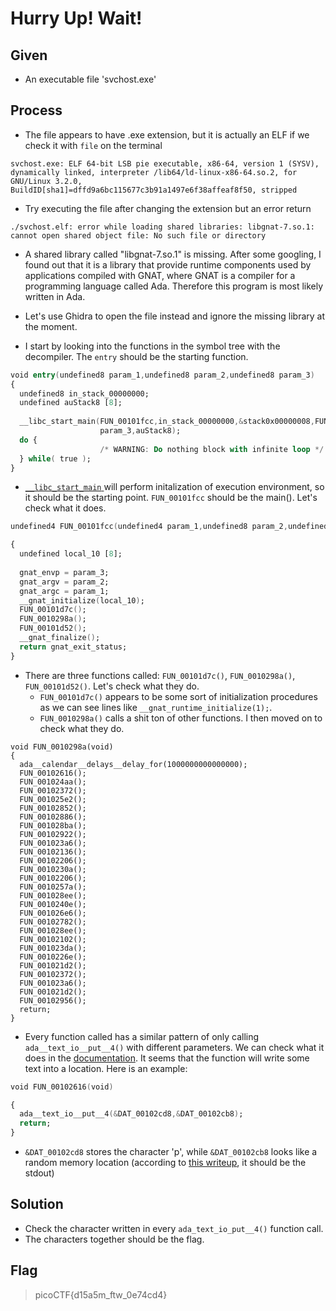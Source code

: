# Hurry Up! Wait!

## Given
- An executable file 'svchost.exe'

## Process
- The file appears to have .exe extension, but it is actually an ELF if we check it with `file` on the terminal
```
svchost.exe: ELF 64-bit LSB pie executable, x86-64, version 1 (SYSV), dynamically linked, interpreter /lib64/ld-linux-x86-64.so.2, for GNU/Linux 3.2.0, BuildID[sha1]=dffd9a6bc115677c3b91a1497e6f38affeaf8f50, stripped
```
- Try executing the file after changing the extension but an error return 
```
./svchost.elf: error while loading shared libraries: libgnat-7.so.1: cannot open shared object file: No such file or directory
```
- A shared library called "libgnat-7.so.1" is missing. After some googling, I found out that it is a library that provide runtime components used by applications compiled with GNAT, where GNAT is a compiler for a programming language called Ada. Therefore this program is most likely written in Ada.

- Let's use Ghidra to open the file instead and ignore the missing library at the moment. 

- I start by looking into the functions in the symbol tree with the decompiler. The `entry` should be the starting function.

```Ada
void entry(undefined8 param_1,undefined8 param_2,undefined8 param_3)
{
  undefined8 in_stack_00000000;
  undefined auStack8 [8];
  
  __libc_start_main(FUN_00101fcc,in_stack_00000000,&stack0x00000008,FUN_00102a30,FUN_00102aa0,
                    param_3,auStack8);
  do {
                    /* WARNING: Do nothing block with infinite loop */
  } while( true );
}
```
- [`__libc_start_main` ](https://refspecs.linuxbase.org/LSB_3.1.0/LSB-generic/LSB-generic/baselib---libc-start-main-.html) will perform initalization of execution environment, so it should be the starting point. `FUN_00101fcc` should be the main(). Let's check what it does.

``` Ada
undefined4 FUN_00101fcc(undefined4 param_1,undefined8 param_2,undefined8 param_3)

{
  undefined local_10 [8];
  
  gnat_envp = param_3;
  gnat_argv = param_2;
  gnat_argc = param_1;
  __gnat_initialize(local_10);
  FUN_00101d7c();
  FUN_0010298a();
  FUN_00101d52();
  __gnat_finalize();
  return gnat_exit_status;
}
```
- There are three functions called: `FUN_00101d7c()`, `FUN_0010298a()`, `FUN_00101d52()`. Let's check what they do.
    * `FUN_00101d7c()` appears to be some sort of initialization procedures as we can see lines like `__gnat_runtime_initialize(1);`. 
    * `FUN_0010298a()` calls a shit ton of other functions. I then moved on to check what they do.
```
void FUN_0010298a(void)
{
  ada__calendar__delays__delay_for(1000000000000000);
  FUN_00102616();
  FUN_001024aa();
  FUN_00102372();
  FUN_001025e2();
  FUN_00102852();
  FUN_00102886();
  FUN_001028ba();
  FUN_00102922();
  FUN_001023a6();
  FUN_00102136();
  FUN_00102206();
  FUN_0010230a();
  FUN_00102206();
  FUN_0010257a();
  FUN_001028ee();
  FUN_0010240e();
  FUN_001026e6();
  FUN_00102782();
  FUN_001028ee();
  FUN_00102102();
  FUN_001023da();
  FUN_0010226e();
  FUN_001021d2();
  FUN_00102372();
  FUN_001023a6();
  FUN_001021d2();
  FUN_00102956();
  return;
}
```
- Every function called has a similar pattern of only calling `ada__text_io__put__4()` with different parameters. We can check what it does in the [documentation](https://learn.adacore.com/courses/intro-to-ada/chapters/standard_library_files_streams.html#text-i-o). It seems that the function will write some text into a location. Here is an example:
```Ada
void FUN_00102616(void)

{
  ada__text_io__put__4(&DAT_00102cd8,&DAT_00102cb8);
  return;
}
```
- `&DAT_00102cd8` stores the character 'p', while `&DAT_00102cb8` looks like a random memory location (according to [this writeup](https://dmfrsecurity.com/2021/11/01/picoctf-2021-hurry-up-wait-writeup/), it should be the stdout)

## Solution
- Check the character written in every `ada_text_io_put__4()` function call. 
- The characters together should be the flag.

## Flag
> picoCTF{d15a5m_ftw_0e74cd4}